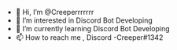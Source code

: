 - 👋 Hi, I’m @Creeperrrrrrr
- 👀 I’m interested in Discord Bot Developing
- 🌱 I’m currently learning Discord Bot Developing
- 📫 How to reach me , Discord -Creeper#1342

